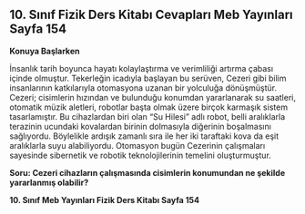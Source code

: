 ## 10. Sınıf Fizik Ders Kitabı Cevapları Meb Yayınları Sayfa 154

**Konuya Başlarken**

İnsanlık tarih boyunca hayatı kolaylaştırma ve verimliliği artırma çabası içinde olmuştur. Tekerleğin icadıyla başlayan bu serüven, Cezeri gibi bilim insanlarının katkılarıyla otomasyona uzanan bir yolculuğa dönüşmüştür. Cezeri; cisimlerin hızından ve bulunduğu konumdan yararlanarak su saatleri, otomatik müzik aletleri, robotlar başta olmak üzere birçok karmaşık sistem tasarlamıştır. Bu cihazlardan biri olan “Su Hilesi” adlı robot, belli aralıklarla terazinin ucundaki kovalardan birinin dolmasıyla diğerinin boşalmasını sağlıyordu. Böylelikle ardışık zamanlı sıra ile her iki taraftaki kova da eşit aralıklarla suyu alabiliyordu. Otomasyon bugün Cezerinin çalışmaları sayesinde sibernetik ve robotik teknolojilerinin temelini oluşturmuştur.

**Soru: Cezeri cihazların çalışmasında cisimlerin konumundan ne şekilde yararlanmış olabilir?**

**10. Sınıf Meb Yayınları Fizik Ders Kitabı Sayfa 154**